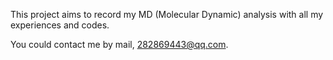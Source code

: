 This project aims to record my MD (Molecular Dynamic) analysis with all my experiences and codes.

You could contact me by mail, 282869443@qq.com.
